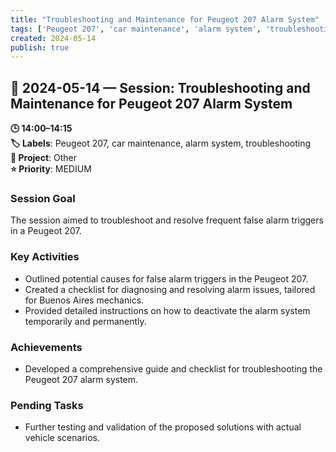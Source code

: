 ```yaml
---
title: "Troubleshooting and Maintenance for Peugeot 207 Alarm System"
tags: ['Peugeot 207', 'car maintenance', 'alarm system', 'troubleshooting']
created: 2024-05-14
publish: true
---
```


## 📅 2024-05-14 — Session: Troubleshooting and Maintenance for Peugeot 207 Alarm System

**🕒 14:00–14:15**  
**🏷️ Labels**: Peugeot 207, car maintenance, alarm system, troubleshooting  
**📂 Project**: Other  
**⭐ Priority**: MEDIUM  


### Session Goal
The session aimed to troubleshoot and resolve frequent false alarm triggers in a Peugeot 207.

### Key Activities
- Outlined potential causes for false alarm triggers in the Peugeot 207.
- Created a checklist for diagnosing and resolving alarm issues, tailored for Buenos Aires mechanics.
- Provided detailed instructions on how to deactivate the alarm system temporarily and permanently.

### Achievements
- Developed a comprehensive guide and checklist for troubleshooting the Peugeot 207 alarm system.

### Pending Tasks
- Further testing and validation of the proposed solutions with actual vehicle scenarios.
